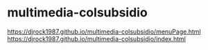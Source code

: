 # multimedia-colsubsidio
https://djrock1987.github.io/multimedia-colsubsidio/menuPage.html
https://djrock1987.github.io/multimedia-colsubsidio/index.html


